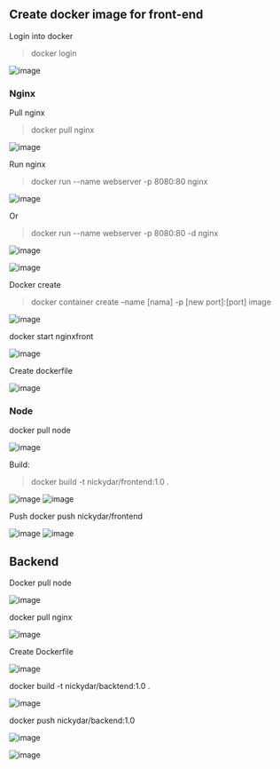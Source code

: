 ## Create docker image for front-end
Login into docker
>docker login 

![image](https://user-images.githubusercontent.com/88620315/140635270-be185657-5413-41f3-ad9d-750dc68b4f47.png)

### Nginx
Pull nginx
> docker pull nginx

![image](https://user-images.githubusercontent.com/88620315/140635281-ca43347d-1198-4d9e-a3b4-2ab56b16684b.png)

Run nginx 
> docker run --name webserver -p 8080:80 nginx

![image](https://user-images.githubusercontent.com/88620315/140635294-d4122ffd-9394-4ddc-95a4-fa0095b2b91f.png)

Or

>docker run --name webserver -p 8080:80 -d nginx

![image](https://user-images.githubusercontent.com/88620315/140635304-42a5c8d6-bd2c-402e-a69c-d8aa74933084.png)

![image](https://user-images.githubusercontent.com/88620315/140635309-fb645d4f-9409-4d17-825f-82985def62a0.png)

Docker create
> docker container create –name [nama] -p [new port]:[port] image
 
![image](https://user-images.githubusercontent.com/88620315/140635390-41e641ff-4a6a-461d-b537-546ac47e79f0.png)

docker start nginxfront
 
![image](https://user-images.githubusercontent.com/88620315/140635412-9ede27c3-645f-4989-b640-d9820bda69af.png)

Create dockerfile
 
![image](https://user-images.githubusercontent.com/88620315/140635485-f93497b2-dc79-477e-a78d-a92fd06136af.png)

### Node
docker pull node
 
![image](https://user-images.githubusercontent.com/88620315/140635493-9da5bbe7-159f-47ee-ad21-441a0ee755fa.png)

Build:
>docker build -t nickydar/frontend:1.0 .
 
![image](https://user-images.githubusercontent.com/88620315/140635512-c322dfa8-b495-4801-85f7-49cc09f7a02c.png)
![image](https://user-images.githubusercontent.com/88620315/140635519-c09ac978-7763-4439-a43b-11de0e0c2874.png)

 
Push
docker push nickydar/frontend
 
![image](https://user-images.githubusercontent.com/88620315/140635584-e601e380-2623-4e59-909e-9b66bd69ac95.png)
![image](https://user-images.githubusercontent.com/88620315/140635610-7d3c0ea2-7e23-4b55-a9bc-dbabdabc7975.png)

 
## Backend
Docker pull node

![image](https://user-images.githubusercontent.com/88620315/140635701-85fa4f4f-83c2-4e1d-a2e0-5df03d983b94.png)

docker pull nginx

![image](https://user-images.githubusercontent.com/88620315/140635708-d485ddea-df07-4f44-a4d9-c2e5d5534560.png)

Create Dockerfile
 
![image](https://user-images.githubusercontent.com/88620315/140635715-178d49e5-eaab-4ef8-b10f-7db5b3a06a17.png)

docker build -t nickydar/backtend:1.0 .

![image](https://user-images.githubusercontent.com/88620315/140635717-b0eeffd3-c5f3-4db3-a318-85764c29f895.png)

  docker push nickydar/backend:1.0
 
![image](https://user-images.githubusercontent.com/88620315/140635720-0f911afc-4e3e-47e8-8117-86c79116d47c.png)

![image](https://user-images.githubusercontent.com/88620315/140635746-1166fcca-60c5-4f82-9539-ab297f3fe3d9.png)
